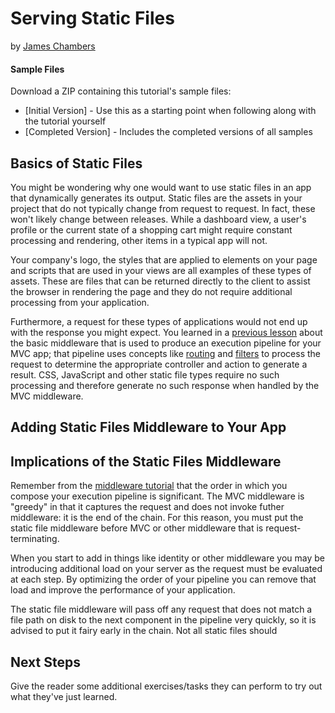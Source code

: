 # Serving Static Files
by [James Chambers](http://jameschambers.com)

#### Sample Files
Download a ZIP containing this tutorial's sample files:
- [Initial Version] - Use this as a starting point when following along with the tutorial yourself
- [Completed Version] - Includes the completed versions of all samples


## Basics of Static Files

You might be wondering why one would want to use static files in an app that dynamically generates its output. Static files are the assets in your project that do not typically change from request to request. In fact, these won't likely change between releases. While a dashboard view, a user's profile or the current state of a shopping cart might require constant processing and rendering, other items in a typical app will not.

Your company's logo, the styles that are applied to elements on your page and scripts that are used in your views are all examples of these types of assets. These are files that can be returned directly to the client to assist the browser in rendering the page and they do not require additional processing from your application.

Furthermore, a request for these types of applications would not end up with the response you might expect. You learned in a [previous lesson](middleware-basic.md) about the basic middleware that is used to produce an execution pipeline for your MVC app; that pipeline uses concepts like [routing](routing.md) and [filters](filters.md) to process the request to determine the appropriate controller and action to generate a result. CSS, JavaScript and other static file types require no such processing and therefore generate no such response when handled by the MVC middleware.


## Adding Static Files Middleware to Your App

## Implications of the Static Files Middleware 

Remember from the [middleware tutorial](middleware-basic.md) that the order in which you compose your execution pipeline is significant. The MVC middleware is "greedy" in that it captures the request and does not invoke futher middleware: it is the end of the chain. For this reason, you must put the static file middleware before MVC or other middleware that is request-terminating.

When you start to add in things like identity or other middleware you may be introducing additional load on your server as the request must be evaluated at each step. By optimizing the order of your pipeline you can remove that load and improve the performance of your application.

The static file middleware will pass off any request that does not match a file path on disk to the next component in the pipeline very quickly, so it is advised to put it fairy early in the chain. Not all static files should



## Next Steps

Give the reader some additional exercises/tasks they can perform to try out what they've just learned.